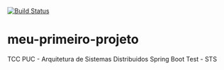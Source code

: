 [![Build Status](https://travis-ci.org/manoelmunizjr/meu-primeiro-projeto.svg?branch=master)](https://travis-ci.org/manoelmunizjr/meu-primeiro-projeto)
# meu-primeiro-projeto
TCC PUC  - Arquitetura de Sistemas Distribuidos
Spring Boot Test - STS
